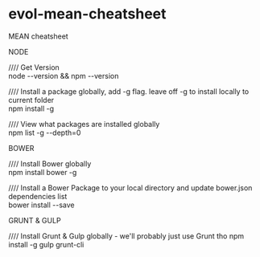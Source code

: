 # evol-mean-cheatsheet
MEAN cheatsheet


NODE

////  Get Version<br>
node --version && npm --version

////  Install a package globally, add -g flag.  leave off -g to install locally to current folder<br>
npm install <packagename> -g


//// View what packages are installed globally<br>
npm list -g --depth=0



BOWER

////  Install Bower globally<br>
npm install bower -g

////  Install a Bower Package to your local directory and update bower.json dependencies  list <br>
bower install <packagename> --save




GRUNT & GULP

////  Install Grunt & Gulp globally - we'll probably just use Grunt tho
npm install -g gulp grunt-cli
